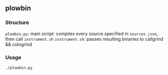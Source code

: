## plowbin

### Structure
`plowbin.py`: main script: compiles every source specified in `sources.json`, then call `instrument.sh`
`instrument.sh`: passes resulting binaries to callgrind && cologrind

### Usage
`./plowbin.py`